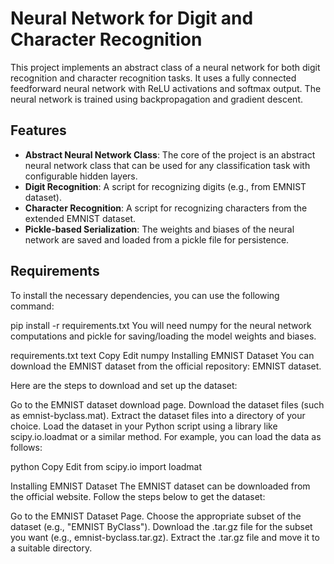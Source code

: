 # Neural Network for Digit and Character Recognition

This project implements an abstract class of a neural network for both digit recognition and character recognition tasks. It uses a fully connected feedforward neural network with ReLU activations and softmax output. The neural network is trained using backpropagation and gradient descent.

## Features
- **Abstract Neural Network Class**: The core of the project is an abstract neural network class that can be used for any classification task with configurable hidden layers.
- **Digit Recognition**: A script for recognizing digits (e.g., from EMNIST dataset).
- **Character Recognition**: A script for recognizing characters from the extended EMNIST dataset.
- **Pickle-based Serialization**: The weights and biases of the neural network are saved and loaded from a pickle file for persistence.

## Requirements

To install the necessary dependencies, you can use the following command:

pip install -r requirements.txt
You will need numpy for the neural network computations and pickle for saving/loading the model weights and biases.

requirements.txt
text
Copy
Edit
numpy
Installing EMNIST Dataset
You can download the EMNIST dataset from the official repository: EMNIST dataset.

Here are the steps to download and set up the dataset:

Go to the EMNIST dataset download page.
Download the dataset files (such as emnist-byclass.mat).
Extract the dataset files into a directory of your choice.
Load the dataset in your Python script using a library like scipy.io.loadmat or a similar method.
For example, you can load the data as follows:

python
Copy
Edit
from scipy.io import loadmat

Installing EMNIST Dataset
The EMNIST dataset can be downloaded from the official website. Follow the steps below to get the dataset:

Go to the EMNIST Dataset Page.
Choose the appropriate subset of the dataset (e.g., "EMNIST ByClass").
Download the .tar.gz file for the subset you want (e.g., emnist-byclass.tar.gz).
Extract the .tar.gz file and move it to a suitable directory.


